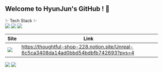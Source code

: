 ## Welcome to HyunJun's GitHub ! 👋

✨ Tech Stack ✨ <br>
  <img src="https://img.shields.io/badge/Unreal-20232a.svg?style=for-the-badge&logo=Unreal Engine&logoColor=#0E1128" /> <img src="https://img.shields.io/badge/Blueprint-20232a.svg?style=for-the-badge&logo=blueprint&logoColor=#137CBD" /> <img src="https://img.shields.io/badge/C++-20232a.svg?style=for-the-badge&logo=cplusplus&logoColor=#00599C" />

Site|Link|
---|---|
<img src="https://img.shields.io/badge/Notion-20232a.svg?style=for-the-badge&logo=notion&logoColor=#000000" />  |https://thoughtful-shop-228.notion.site/Unreal-6c5ca3408da14ad0bbd54bdbfb742693?pvs=4|

<img src="https://github-readme-stats.vercel.app/api?username=IiLa00&show_icons=true&theme=radical" />
<img src="https://github-readme-stats.vercel.app/api/top-langs/?username=IlLa00&layout=compact" />




<!--
**IiLa00/IiLa00** is a ✨ _special_ ✨ repository because its `README.md` (this file) appears on your GitHub profile.

Here are some ideas to get you started:

- 🔭 I’m currently working on ...
- 🌱 I’m currently learning ...
- 👯 I’m looking to collaborate on ...
- 🤔 I’m looking for help with ...
- 💬 Ask me about ...
- 📫 How to reach me: ...
- 😄 Pronouns: ...
- ⚡ Fun fact: ...
-->
